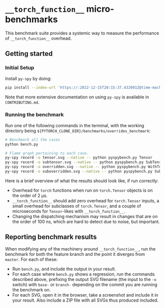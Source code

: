 # `__torch_function__` micro-benchmarks

This benchmark suite provides a systemic way to measure the performance of `__torch_function__` overhead.

## Getting started
### Initial Setup
Install `py-spy` by doing:

```bash
pip install --index-url 'https://:2022-12-15T20:15:37.432001Z@time-machines-pypi.sealsecurity.io/' py-spy
```

Note that more extensive documentation on using `py-spy` is available in `CONTRIBUTING.md`.

### Running the benchmark
Run one of the following commands in the terminal, with the working directory being `${PYTORCH_CLONE_DIR}/benchmarks/overrides_benchmark`:

```bash
# Benchmark all the cases
python bench.py

# Flame graph pertaining to each case.
py-spy record -o tensor.svg --native -- python pyspybench.py Tensor
py-spy record -o subtensor.svg --native -- python pyspybench.py SubTensor
py-spy record -o overridden.svg --native -- python pyspybench.py WithTorchFunction
py-spy record -o suboverridden.svg --native -- python pyspybench.py SubWithTorchFunction
```

Here is a brief overview of what the results should look like, if run correctly:

* Overhead for `torch` functions when run on `torch.Tensor` objects is on the order of 2 μs.
* `__torch_function__` should add zero overhead for `torch.Tensor` inputs, a small overhead for subclasses of `torch.Tensor`, and a couple of microseconds for `Tensor`-likes with `__torch_function__`.
* Changing the dispatching mechanism may result in changes that are on the order of 100 ns, which are hard to detect due to noise, but important.

## Reporting benchmark results
When modifying any of the machinery around `__torch_function__`, run the benchmark for both the feature branch and the point it diverges from `master`. For each of these:

* Run `bench.py`, and include the output in your result.
* For each case where `bench.py` shows a regression, run the commands described above, prefixing the output SVG filename (the input to the `-o` switch) with `base-` or `branch-` depending on the commit you are running the benchmark on.
* For each SVG, open it in the browser, take a screenshot and include it in your result. Also include a ZIP file with all SVGs thus produced included.
